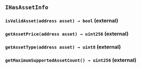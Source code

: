 ## `IHasAssetInfo`






### `isValidAsset(address asset) → bool` (external)





### `getAssetPrice(address asset) → uint256` (external)





### `getAssetType(address asset) → uint8` (external)





### `getMaximumSupportedAssetCount() → uint256` (external)






